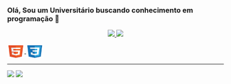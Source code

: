### Olá, Sou um Universitário buscando conhecimento em programação 👋
<div align="center">
  <a href="https://github.com/Theuz14k">
  <img height="170em" src="https://github-readme-stats.vercel.app/api?username=Theuz14k&show_icons=true&theme=dark&include_all_commits=true&count_private=true"/>
  <img height="170em" src="https://github-readme-stats.vercel.app/api/top-langs/?username=Theuz14k&layout=compact&langs_count=7&theme=dark"/>
</div>
 <br>
<div>
  <img align="center" alt="Theuz-HTML" height="30" width="40" src="https://raw.githubusercontent.com/devicons/devicon/master/icons/html5/html5-original.svg">
  <img align="center" alt="Theuz-CSS" height="30" width="40" src="https://raw.githubusercontent.com/devicons/devicon/master/icons/css3/css3-original.svg">
</div>
<hr>
<div>
  <a href="https://www.linkedin.com/in/matheus-sergio-dos-santos-7b5b73221" target="_blank"><img src="https://img.shields.io/badge/-LinkedIn-%230077B5?style=for-the-badge&logo=linkedin&logoColor=white" target="_blank"></a>
  <a href = "mailto:matheussergio2001@gmail.com"><img src="https://img.shields.io/badge/-Gmail-%23333?style=for-the-badge&logo=gmail&logoColor=white" target="_blank"></a>
</div>

